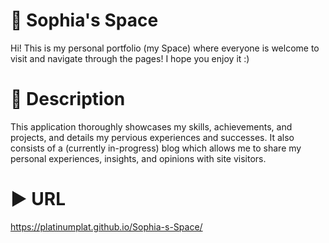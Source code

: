 # 🌌 Sophia's Space
Hi! This is my personal portfolio (my Space) where everyone is welcome to visit and navigate through the pages! I hope you enjoy it :)

# 📔 Description
This application thoroughly showcases my skills, achievements, and projects, and details my pervious experiences and successes. It also consists of a (currently in-progress) blog which allows me to share my personal experiences, insights, and opinions with site visitors. 

# ▶ URL
https://platinumplat.github.io/Sophia-s-Space/
